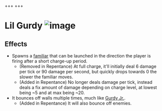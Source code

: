 +++
+++

 # Lil Gurdy ![image](/image/Lil_Gurdy.png) 

Effects
---------


* Spawns a [familiar](/wiki/Familiar "Familiar") that can be launched in the direction the player is firing after a short charge-up period.
	+ (Removed in Repentance) At full charge, it'll initially deal 6 damage per tick or 90 damage per second, but quickly drops towards 0 the slower the familiar moves.
	+ (Added in Repentance) No longer deals damage per tick, instead deals a fix amount of damage depending on charge level, at lowest being ~5 and at max being ~20.
* It bounces off walls multiple times, much like [Gurdy Jr.](/wiki/Gurdy_Jr. "Gurdy Jr.").
	+ (Added in Repentance) It will also bounce off enemies.


